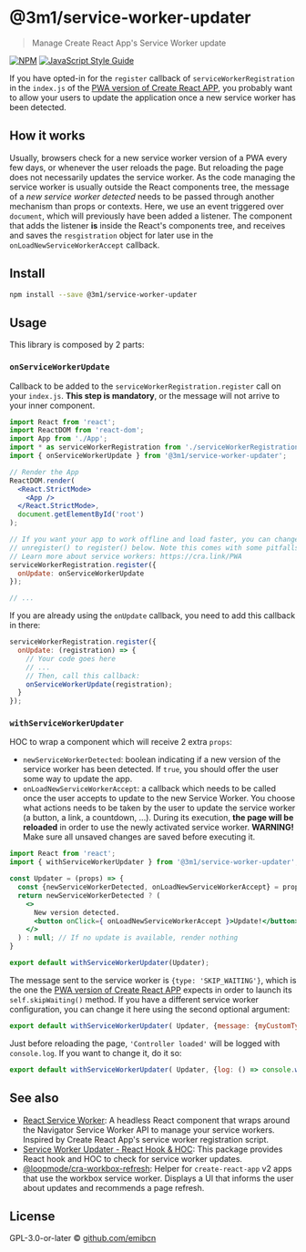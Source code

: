 # @3m1/service-worker-updater

> Manage Create React App's Service Worker update

[![NPM](https://img.shields.io/npm/v/@3m1/service-worker-updater.svg)](https://www.npmjs.com/package/@3m1/service-worker-updater) [![JavaScript Style Guide](https://img.shields.io/badge/code_style-standard-brightgreen.svg)](https://standardjs.com)

If you have opted-in for the `register` callback of `serviceWorkerRegistration` in the `index.js` of the [PWA version of Create React APP](https://create-react-app.dev/docs/making-a-progressive-web-app/), you probably want to allow your users to update the application once a new service worker has been detected.

## How it works
Usually, browsers check for a new service worker version of a PWA every few days, or whenever the user reloads the page. But reloading the page does not necessarily updates the service worker. As the code managing the service worker is usually outside the React components tree, the message of a _new service worker detected_ needs to be passed through another mechanism than props or contexts. Here, we use an event triggered over `document`, which will previously have been added a listener. The component that adds the listener **is** inside the React's components tree, and receives and saves the `resgistration` object for later use in the `onLoadNewServiceWorkerAccept` callback.

## Install

```bash
npm install --save @3m1/service-worker-updater
```

## Usage

This library is composed by 2 parts:

### `onServiceWorkerUpdate`
Callback to be added to the `serviceWorkerRegistration.register` call on your `index.js`. **This step is mandatory**, or the message will not arrive to your inner component.

```jsx
import React from 'react';
import ReactDOM from 'react-dom';
import App from './App';
import * as serviceWorkerRegistration from './serviceWorkerRegistration';
import { onServiceWorkerUpdate } from '@3m1/service-worker-updater';

// Render the App
ReactDOM.render(
  <React.StrictMode>
    <App />
  </React.StrictMode>,
  document.getElementById('root')
);

// If you want your app to work offline and load faster, you can change
// unregister() to register() below. Note this comes with some pitfalls.
// Learn more about service workers: https://cra.link/PWA
serviceWorkerRegistration.register({
  onUpdate: onServiceWorkerUpdate
});

// ...
```

If you are already using the `onUpdate` callback, you need to add this callback in there:

```jsx
serviceWorkerRegistration.register({
  onUpdate: (registration) => {
    // Your code goes here
    // ...
    // Then, call this callback:
    onServiceWorkerUpdate(registration);
  }
});
```

### `withServiceWorkerUpdater`
HOC to wrap a component which will receive 2 extra `props`:
- `newServiceWorkerDetected`: boolean indicating if a new version of the service worker has been detected. If `true`, you should offer the user some way to update the app.
- `onLoadNewServiceWorkerAccept`: a callback which needs to be called once the user accepts to update to the new Service Worker. You choose what actions needs to be taken by the user to update the service worker (a button, a link, a countdown, ...). During its execution, **the page will be reloaded** in order to use the newly activated service worker. **WARNING!** Make sure all unsaved changes are saved before executing it.

```jsx
import React from 'react';
import { withServiceWorkerUpdater } from '@3m1/service-worker-updater';

const Updater = (props) => {
  const {newServiceWorkerDetected, onLoadNewServiceWorkerAccept} = props;
  return newServiceWorkerDetected ? (
    <>
      New version detected.
      <button onClick={ onLoadNewServiceWorkerAccept }>Update!</button>
    </>
  ) : null; // If no update is available, render nothing
}

export default withServiceWorkerUpdater(Updater);
```

The message sent to the service worker is `{type: 'SKIP_WAITING'}`, which is the one the [PWA version of Create React APP](https://create-react-app.dev/docs/making-a-progressive-web-app/) expects in order to launch its `self.skipWaiting()` method. If you have a different service worker configuration, you can change it here using the second optional argument:

```jsx
export default withServiceWorkerUpdater( Updater, {message: {myCustomType: 'SKIP_WAITING'} });
```

Just before reloading the page, `'Controller loaded'` will be logged with `console.log`. If you want to change it, do it so:

```jsx
export default withServiceWorkerUpdater( Updater, {log: () => console.warn("App updated!")});
```

## See also
- [React Service Worker](https://www.npmjs.com/package/@medipass/react-service-worker): A headless React component that wraps around the Navigator Service Worker API to manage your service workers. Inspired by Create React App's service worker registration script.
- [Service Worker Updater - React Hook & HOC](https://www.npmjs.com/package/service-worker-updater): This package provides React hook and HOC to check for service worker updates.
- [@loopmode/cra-workbox-refresh](https://www.npmjs.com/package/@loopmode/cra-workbox-refresh): Helper for `create-react-app` v2 apps that use the workbox service worker. Displays a UI that informs the user about updates and recommends a page refresh.

## License

GPL-3.0-or-later © [github.com/emibcn](https://github.com/github.com/emibcn)
